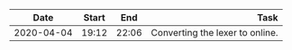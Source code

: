 | Date		| Start | End	|  Task							|
|---------------|:-----:|:-----:|----------------------------------------------:|
| 2020-04-04	| 19:12 | 22:06	| Converting the lexer to online.		|

